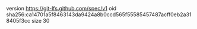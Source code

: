 version https://git-lfs.github.com/spec/v1
oid sha256:ca14701a5f8463143da9424a8b0ccd565f55585457487acff0eb2a318405f3cc
size 30
